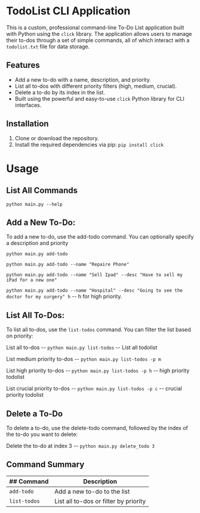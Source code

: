 # TodoList CLI Application

This is a custom, professional command-line To-Do List application built with Python using the `click` library. The application allows users to manage their to-dos through a set of simple commands, all of which interact with a `todolist.txt` file for data storage.

## Features
* Add a new to-do with a name, description, and priority.
* List all to-dos with different priority filters (high, medium, crucial).
* Delete a to-do by its index in the list.
* Built using the powerful and easy-to-use `click` Python library for CLI interfaces.

## Installation
1. Clone or download the repository.
2. Install the required dependencies via pip: 
    `pip install click`


# Usage

## List All Commands

`python main.py --help`

## Add a New To-Do:
To add a new to-do, use the add-todo command. You can optionally specify a description and priority

`python main.py add-todo`

`python main.py add-todo --name "Repaire Phone"`

`python main.py add-todo --name "Sell Ipad" --desc "Have to sell my iPad for a new one"`

`python main.py add-todo --name "Hospital" --desc "Going to see the doctor for my surgery" h` -- h for high priority.


## List All To-Dos:
To list all to-dos, use the `list-todos` command. You can filter the list based on priority: 

 List all to-dos --
`python main.py list-todos` -- List all todolist

 List medium priority to-dos --
`python main.py list-todos -p m` 

List high priority to-dos --
`python main.py list-todos -p h` -- high priority todolist

List crucial priority to-dos --
`python main.py list-todos -p c` -- crucial priority todolist


## Delete a To-Do
To delete a to-do, use the delete-todo command, followed by the index of the to-do you want to delete:

Delete the to-do at index 3 --
`python main.py delete_todo 3` 

## Command Summary
|## Command   |       Description            |
| ------------| ---------------------------- |
| `add-todo`  | Add a new to-do to the list |
| `list-todos`| List all to-dos or filter by priority